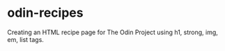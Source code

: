 # odin-recipes
Creating an HTML recipe page for The Odin Project using h1, strong, img, em, list tags.